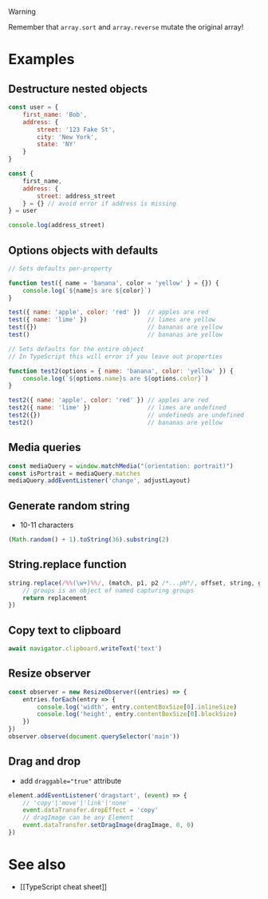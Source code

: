 
> [!warning]
> Remember that `array.sort` and `array.reverse` mutate the original array!

# Examples

## Destructure nested objects

```js
const user = {
	first_name: 'Bob',
	address: {
		street: '123 Fake St',
		city: 'New York',
		state: 'NY'
	}
}

const {
	first_name,
	address: {
		street: address_street
	} = {} // avoid error if address is missing
} = user

console.log(address_street)
```

## Options objects with defaults

```js
// Sets defaults per-property

function test({ name = 'banana', color = 'yellow' } = {}) {
	console.log(`${name}s are ${color}`)
}

test({ name: 'apple', color: 'red' })  // apples are red
test({ name: 'lime' })                 // limes are yellow
test({})                               // bananas are yellow
test()                                 // bananas are yellow

// Sets defaults for the entire object
// In TypeScript this will error if you leave out properties 

function test2(options = { name: 'banana', color: 'yellow' }) {
	console.log(`${options.name}s are ${options.color}`)
}

test2({ name: 'apple', color: 'red' }) // apples are red
test2({ name: 'lime' })                // limes are undefined
test2({})                              // undefineds are undefined
test2()                                // bananas are yellow
```

## Media queries

```js
const mediaQuery = window.matchMedia("(orientation: portrait)")
const isPortrait = mediaQuery.matches
mediaQuery.addEventListener('change', adjustLayout)
```

## Generate random string

- 10-11 characters

```js
(Math.random() + 1).toString(36).substring(2)
```

## String.replace function

```js
string.replace(/%%(\w+)%%/, (match, p1, p2 /*...pN*/, offset, string, groups) => {
    // groups is an object of named capturing groups
    return replacement
})
```

## Copy text to clipboard

```js
await navigator.clipboard.writeText('text')
```

## Resize observer

```js
const observer = new ResizeObserver((entries) => {
    entries.forEach(entry => {
        console.log('width', entry.contentBoxSize[0].inlineSize)
        console.log('height', entry.contentBoxSize[0].blockSize)
    })
})
observer.observe(document.querySelector('main'))
```

## Drag and drop

- add `draggable="true"` attribute

```js
element.addEventListener('dragstart', (event) => {
    // 'copy'|'move'|'link'|'none'
    event.dataTransfer.dropEffect = 'copy'
    // dragImage can be any Element
    event.dataTransfer.setDragImage(dragImage, 0, 0)
})
```

# See also

- [[TypeScript cheat sheet]]
